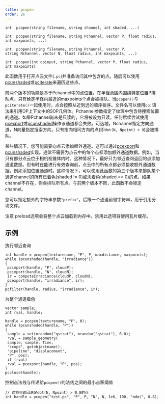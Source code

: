 ```yaml
---
title: pcopen
order: 26
---
```

`int  pcopen(string filename, string channel, int shaded, ...)`

`int  pcopen(string filename, string Pchannel, vector P, float radius, int maxpoints, ...)`

`int  pcopen(string filename, string Pchannel, vector P, string Nchannel, vector N, float radius, int maxpoints, ...)`

`int  pcopen(int opinput, string Pchannel, vector P, float radius, int maxpoints)`

此函数用于打开点云文件(`.pc`)并准备访问其中包含的点。随后可以使用[pcunshaded](/zh-cn/houdini-vex/point-clouds-and-3d-images/pcunshaded "迭代读写通道中尚未写入任何数据的所有点")或[pciterate](/zh-cn/houdini-vex/point-clouds-and-3d-images/pciterate "此函数可用于迭代pcopen查询中找到的所有点")来遍历这些点。

前两个版本的功能是基于Pchannel中的点位置，在半径范围内围绕特定位置P排队点。只有给定半径内最近的maxpoints个点会被排队。当`pcopen()`与`pciterate()`一起使用时，点会按照从近到远的顺序排序。文件名可以使用`op:`语法来引用OP上下文中的SOP几何体。Pchannel参数指定了纹理中包含待搜索位置的通道。如果Pchannel尚未是只读的，它将被设为只读。任何后续尝试使用[pcexport](/zh-cn/houdini-vex/point-clouds-and-3d-images/pcexport "在pciterate或pcunshaded循环中向点云写入数据")或[pcunshaded](/zh-cn/houdini-vex/point-clouds-and-3d-images/pcunshaded "迭代读写通道中尚未写入任何数据的所有点")操作该通道都会失败。可选地，Nchannel指定方向通道，N向量指定搜索方向。只有指向相同方向的点(即`dot(N, Npoint) > 0`)会被排队。

某些情况下，您可能需要向点云添加额外通道。这可以通过[pcexport](/zh-cn/houdini-vex/point-clouds-and-3d-images/pcexport "在pciterate或pcunshaded循环中向点云写入数据")和[pcunshaded](/zh-cn/houdini-vex/point-clouds-and-3d-images/pcunshaded "迭代读写通道中尚未写入任何数据的所有点")实现。通常不需要为点云中的每个点都添加额外通道数据。例如，当只有部分点云位于相机视锥体内时。这种情况下，最好只为邻近查询返回的点添加通道数据。但有时在能进行有效查询前，点云中的所有点都必须接收额外通道数据。例如添加位置通道时。这种情况下，可以使用此函数的第三个版本来排队某个通道channel的所有已着色(shaded != 0)或未着色(shaded == 0)的点。如果channel不存在，则会排队所有点。与前两个版本不同，此函数不会锁定channel。

您可以指定额外的字符串参数`"prefix"`，后跟一个通道前缀字符串，用于引用分块文件。

注意
preload选项会将整个点云加载到内存中。禁用此选项将使用瓦片缓存。

## 示例

执行邻近查询

```vex
int handle = pcopen(texturename, "P", P, maxdistance, maxpoints);
while (pcunshaded(handle, "irradiance"))
{
 pcimport(handle, "P", cloudP);
 pcimport(handle, "N", cloudN);
 ir = computeIrraciance(cloudP, cloudN);
 pcexport(handle, "irradiance", ir);
}
pcfilter(handle, radius, "irradiance", ir);

```

为整个通道着色

```vex
vector sample;
int rval, handle;

handle = pcopen(texturename, "P", 0);
while (pcunshaded(handle, "P"))
{
 sample = set(nrandom("qstrat"), nrandom("qstrat"), 0.0);
 rval = sample_geometry(
 sample, sample, Time,
 "scope", getobjectname(),
 "pipeline", "displacement",
 "P", pos);
 if (rval)
 rval = pcexport(handle, "P", pos);
}
pcclose(handle);

```

控制点法线与传递给`pcopen()`的法线之间的最小点积阈值

```vex
// 这将只返回满足dot(N, Npoint) > 0.8的点
int handle = pcopen("test.pc", "P", P, "N", N, 1e6, 100, "ndot", 0.8);

```
